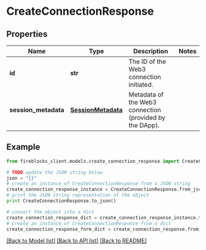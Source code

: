 # CreateConnectionResponse


## Properties

Name | Type | Description | Notes
------------ | ------------- | ------------- | -------------
**id** | **str** | The ID of the Web3 connection initiated. | 
**session_metadata** | [**SessionMetadata**](SessionMetadata.md) | Metadata of the Web3 connection (provided by the DApp). | 

## Example

```python
from fireblocks_client.models.create_connection_response import CreateConnectionResponse

# TODO update the JSON string below
json = "{}"
# create an instance of CreateConnectionResponse from a JSON string
create_connection_response_instance = CreateConnectionResponse.from_json(json)
# print the JSON string representation of the object
print CreateConnectionResponse.to_json()

# convert the object into a dict
create_connection_response_dict = create_connection_response_instance.to_dict()
# create an instance of CreateConnectionResponse from a dict
create_connection_response_form_dict = create_connection_response.from_dict(create_connection_response_dict)
```
[[Back to Model list]](../README.md#documentation-for-models) [[Back to API list]](../README.md#documentation-for-api-endpoints) [[Back to README]](../README.md)


